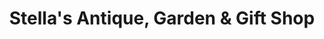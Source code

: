 ---
title: "Stella's Antique, Garden & Gift Shop"
url: /holton/stellas-antique-garden-and-gift-shop/
shop: antiques
---
